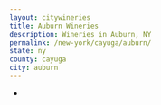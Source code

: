 ```yaml
---
layout: citywineries
title: Auburn Wineries
description: Wineries in Auburn, NY
permalink: /new-york/cayuga/auburn/
state: ny
county: cayuga
city: auburn
---
```

-
